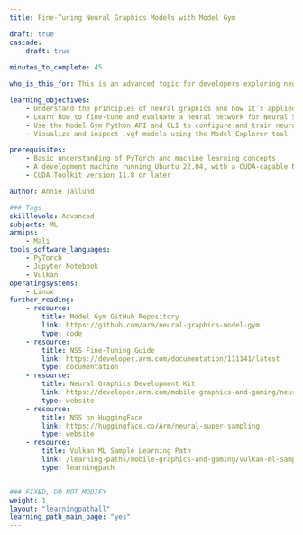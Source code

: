 ```yaml
---
title: Fine-Tuning Neural Graphics Models with Model Gym

draft: true
cascade:
    draft: true
    
minutes_to_complete: 45

who_is_this_for: This is an advanced topic for developers exploring neural graphics and interested in training and deploying upscaling models like Neural Super Sampling (NSS) using PyTorch and Arm’s hardware-aware backend.

learning_objectives:
    - Understand the principles of neural graphics and how it’s applied to game performance
    - Learn how to fine-tune and evaluate a neural network for Neural Super Sampling (NSS)
    - Use the Model Gym Python API and CLI to configure and train neural graphics models
    - Visualize and inspect .vgf models using the Model Explorer tool

prerequisites:
    - Basic understanding of PyTorch and machine learning concepts
    - A development machine running Ubuntu 22.04, with a CUDA-capable NVIDIA® GPU
    - CUDA Toolkit version 11.8 or later

author: Annie Tallund

### Tags
skilllevels: Advanced
subjects: ML
armips:
    - Mali
tools_software_languages:
    - PyTorch
    - Jupyter Notebook
    - Vulkan
operatingsystems:
    - Linux
further_reading:
    - resource:
        title: Model Gym GitHub Repository
        link: https://github.com/arm/neural-graphics-model-gym
        type: code
    - resource:
        title: NSS Fine-Tuning Guide
        link: https://developer.arm.com/documentation/111141/latest
        type: documentation
    - resource:
        title: Neural Graphics Development Kit
        link: https://developer.arm.com/mobile-graphics-and-gaming/neural-graphics
        type: website
    - resource:
        title: NSS on HuggingFace
        link: https://huggingface.co/Arm/neural-super-sampling
        type: website
    - resource:
        title: Vulkan ML Sample Learning Path
        link: /learning-paths/mobile-graphics-and-gaming/vulkan-ml-sample/
        type: learningpath


### FIXED, DO NOT MODIFY
weight: 1
layout: "learningpathall"
learning_path_main_page: "yes"
---
```

